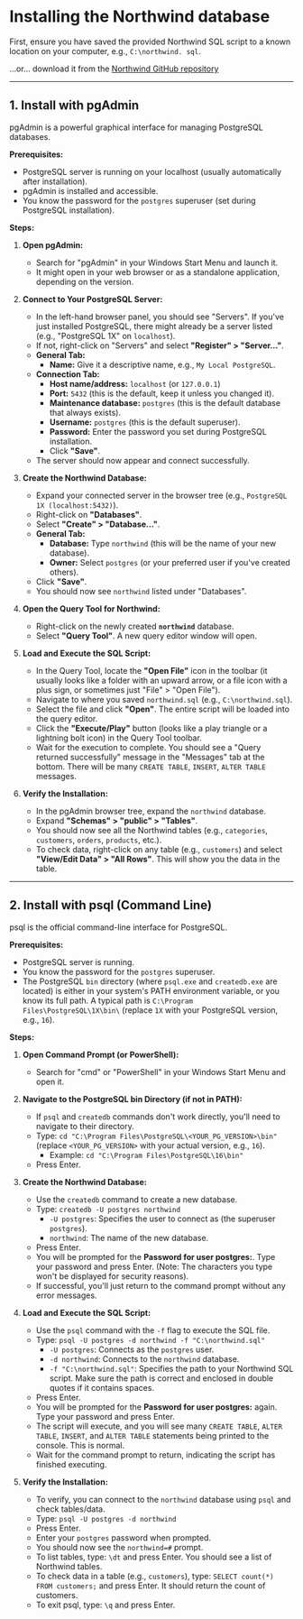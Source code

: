 # Installing the Northwind database

First, ensure you have saved the provided Northwind SQL script to a known location on your computer, e.g., `C:\northwind.
sql`.

...or... download it from the [Northwind GitHub repository](https://raw.githubusercontent.com/pthom/northwind_psql/refs/heads/master/northwind.sql)

---

## 1. Install with pgAdmin

pgAdmin is a powerful graphical interface for managing PostgreSQL databases.

**Prerequisites:**
*   PostgreSQL server is running on your localhost (usually automatically after installation).
*   pgAdmin is installed and accessible.
*   You know the password for the `postgres` superuser (set during PostgreSQL installation).

**Steps:**

1.  **Open pgAdmin:**
    *   Search for "pgAdmin" in your Windows Start Menu and launch it.
    *   It might open in your web browser or as a standalone application, depending on the version.

2.  **Connect to Your PostgreSQL Server:**
    *   In the left-hand browser panel, you should see "Servers". If you've just installed PostgreSQL, there might already be a server listed (e.g., "PostgreSQL 1X" on `localhost`).
    *   If not, right-click on "Servers" and select **"Register" > "Server..."**.
    *   **General Tab:**
        *   **Name:** Give it a descriptive name, e.g., `My Local PostgreSQL`.
    *   **Connection Tab:**
        *   **Host name/address:** `localhost` (or `127.0.0.1`)
        *   **Port:** `5432` (this is the default, keep it unless you changed it).
        *   **Maintenance database:** `postgres` (this is the default database that always exists).
        *   **Username:** `postgres` (this is the default superuser).
        *   **Password:** Enter the password you set during PostgreSQL installation.
        *   Click **"Save"**.
    *   The server should now appear and connect successfully.

3.  **Create the Northwind Database:**
    *   Expand your connected server in the browser tree (e.g., `PostgreSQL 1X (localhost:5432)`).
    *   Right-click on **"Databases"**.
    *   Select **"Create" > "Database..."**.
    *   **General Tab:**
        *   **Database:** Type `northwind` (this will be the name of your new database).
        *   **Owner:** Select `postgres` (or your preferred user if you've created others).
    *   Click **"Save"**.
    *   You should now see `northwind` listed under "Databases".

4.  **Open the Query Tool for Northwind:**
    *   Right-click on the newly created **`northwind`** database.
    *   Select **"Query Tool"**. A new query editor window will open.

5.  **Load and Execute the SQL Script:**
    *   In the Query Tool, locate the **"Open File"** icon in the toolbar (it usually looks like a folder with an upward arrow, or a file icon with a plus sign, or sometimes just "File" > "Open File").
    *   Navigate to where you saved `northwind.sql` (e.g., `C:\northwind.sql`).
    *   Select the file and click **"Open"**. The entire script will be loaded into the query editor.
    *   Click the **"Execute/Play"** button (looks like a play triangle or a lightning bolt icon) in the Query Tool toolbar.
    *   Wait for the execution to complete. You should see a "Query returned successfully" message in the "Messages" tab at the bottom. There will be many `CREATE TABLE`, `INSERT`, `ALTER TABLE` messages.

6.  **Verify the Installation:**
    *   In the pgAdmin browser tree, expand the `northwind` database.
    *   Expand **"Schemas" > "public" > "Tables"**.
    *   You should now see all the Northwind tables (e.g., `categories`, `customers`, `orders`, `products`, etc.).
    *   To check data, right-click on any table (e.g., `customers`) and select **"View/Edit Data" > "All Rows"**. This will show you the data in the table.

---

## 2. Install with psql (Command Line)

psql is the official command-line interface for PostgreSQL.

**Prerequisites:**
*   PostgreSQL server is running.
*   You know the password for the `postgres` superuser.
*   The PostgreSQL `bin` directory (where `psql.exe` and `createdb.exe` are located) is either in your system's PATH environment variable, or you know its full path. A typical path is `C:\Program Files\PostgreSQL\1X\bin\` (replace `1X` with your PostgreSQL version, e.g., `16`).

**Steps:**

1.  **Open Command Prompt (or PowerShell):**
    *   Search for "cmd" or "PowerShell" in your Windows Start Menu and open it.

2.  **Navigate to the PostgreSQL bin Directory (if not in PATH):**
    *   If `psql` and `createdb` commands don't work directly, you'll need to navigate to their directory.
    *   Type: `cd "C:\Program Files\PostgreSQL\<YOUR_PG_VERSION>\bin"` (replace `<YOUR_PG_VERSION>` with your actual version, e.g., `16`).
        *   Example: `cd "C:\Program Files\PostgreSQL\16\bin"`
    *   Press Enter.

3.  **Create the Northwind Database:**
    *   Use the `createdb` command to create a new database.
    *   Type: `createdb -U postgres northwind`
        *   `-U postgres`: Specifies the user to connect as (the superuser `postgres`).
        *   `northwind`: The name of the new database.
    *   Press Enter.
    *   You will be prompted for the **Password for user postgres:**. Type your password and press Enter. (Note: The characters you type won't be displayed for security reasons).
    *   If successful, you'll just return to the command prompt without any error messages.

4.  **Load and Execute the SQL Script:**
    *   Use the `psql` command with the `-f` flag to execute the SQL file.
    *   Type: `psql -U postgres -d northwind -f "C:\northwind.sql"`
        *   `-U postgres`: Connects as the `postgres` user.
        *   `-d northwind`: Connects to the `northwind` database.
        *   `-f "C:\northwind.sql"`: Specifies the path to your Northwind SQL script. Make sure the path is correct and enclosed in double quotes if it contains spaces.
    *   Press Enter.
    *   You will be prompted for the **Password for user postgres:** again. Type your password and press Enter.
    *   The script will execute, and you will see many `CREATE TABLE`, `ALTER TABLE`, `INSERT`, and `ALTER TABLE` statements being printed to the console. This is normal.
    *   Wait for the command prompt to return, indicating the script has finished executing.

5.  **Verify the Installation:**
    *   To verify, you can connect to the `northwind` database using `psql` and check tables/data.
    *   Type: `psql -U postgres -d northwind`
    *   Press Enter.
    *   Enter your `postgres` password when prompted.
    *   You should now see the `northwind=#` prompt.
    *   To list tables, type: `\dt` and press Enter. You should see a list of Northwind tables.
    *   To check data in a table (e.g., `customers`), type: `SELECT count(*) FROM customers;` and press Enter. It should return the count of customers.
    *   To exit psql, type: `\q` and press Enter.

